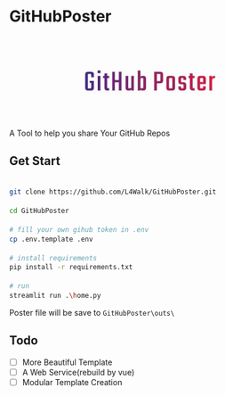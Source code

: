 ﻿# GitHubPoster

![image](GitHubPoster.png)

A Tool to help you share Your GitHub Repos

## Get Start

```bash

git clone https://github.com/L4Walk/GitHubPoster.git

cd GitHubPoster

# fill your own gihub token in .env
cp .env.template .env

# install requirements
pip install -r requirements.txt

# run
streamlit run .\home.py
```

Poster file will be save to `GitHubPoster\outs\`

## Todo

* [ ] More Beautiful Template
* [ ] A Web Service(rebuild by vue)
* [ ] Modular Template Creation
